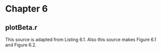 
# Chapter 6

## plotBeta.r

This source is adapted from Listing 6.1. Also this source makes Figure 6.1 and Figure 6.2.

